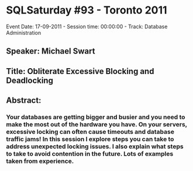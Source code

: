 # SQLSaturday #93 - Toronto 2011
Event Date: 17-09-2011 - Session time: 00:00:00 - Track: Database Administration
## Speaker: Michael Swart
## Title: Obliterate Excessive Blocking and Deadlocking
## Abstract:
### Your databases are getting bigger and busier and you need to make the most out of the hardware you have. On your servers, excessive locking can often cause timeouts and database traffic jams! In this session I explore steps you can take to address unexpected locking issues. I also explain what steps to take to avoid contention in the future. Lots of examples taken from experience.
